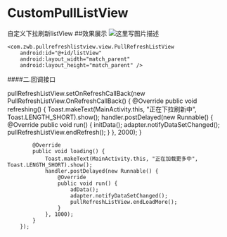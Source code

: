 # CustomPullListView
自定义下拉刷新listView
##效果展示
![这里写图片描述](https://github.com/zwb1992/CustomPullListView/blob/master/PullRefreshListView/images/pull.gif)

<!--直接在布局中申明控件-->
<RelativeLayout xmlns:android="http://schemas.android.com/apk/res/android"
    xmlns:tools="http://schemas.android.com/tools"
    android:id="@+id/activity_main"
    android:layout_width="match_parent"
    android:layout_height="match_parent"
    tools:context="com.zwb.pullrefreshlistview.MainActivity">

    <com.zwb.pullrefreshlistview.view.PullRefreshListView
        android:id="@+id/listView"
        android:layout_width="match_parent"
        android:layout_height="match_parent" />
</RelativeLayout>

####二.回调接口

pullRefreshListView.setOnRefreshCallBack(new PullRefreshListView.OnRefreshCallBack() {
            @Override
            public void refreshing() {
                Toast.makeText(MainActivity.this, "正在下拉刷新中", Toast.LENGTH_SHORT).show();
                handler.postDelayed(new Runnable() {
                    @Override
                    public void run() {
                        initData();
                        adapter.notifyDataSetChanged();
                        pullRefreshListView.endRefresh();
                    }
                }, 2000);
            }

            @Override
            public void loading() {
                Toast.makeText(MainActivity.this, "正在加载更多中", Toast.LENGTH_SHORT).show();
                handler.postDelayed(new Runnable() {
                    @Override
                    public void run() {
                        adData();
                        adapter.notifyDataSetChanged();
                        pullRefreshListView.endLoadMore();
                    }
                }, 1000);
            }
        });
